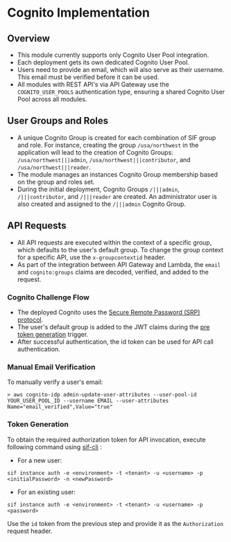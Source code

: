 # Cognito Implementation

## Overview

- This module currently supports only Cognito User Pool integration.
- Each deployment gets its own dedicated Cognito User Pool.
- Users need to provide an email, which will also serve as their username. This email must be verified before it can be used.
- All modules with REST API's via API Gateway use the `COGNITO_USER_POOLS` authentication type, ensuring a shared Cognito User Pool across all modules.

## User Groups and Roles

- A unique Cognito Group is created for each combination of SIF group and role. For instance, creating the group `/usa/northwest` in the application will lead to the creation of Cognito Groups: `/usa/northwest|||admin`, `/usa/northwest|||contributor`, and `/usa/northwest|||reader`.
- The module manages an instances Cognito Group membership based on the group and roles set.
- During the initial deployment, Cognito Groups `/|||admin`, `/|||contributor`, and `/|||reader` are created. An administrator user is also created and assigned to the `/|||admin` Cognito Group.

## API Requests

- All API requests are executed within the context of a specific group, which defaults to the user's default group. To change the group context for a specific API, use the `x-groupcontextid` header.
- As part of the integration between API Gateway and Lambda, the `email` and `cognito:groups` claims are decoded, verified, and added to the request.

### Cognito Challenge Flow

- The deployed Cognito uses the [Secure Remote Password (SRP) protocol](https://docs.aws.amazon.com/cognito/latest/developerguide/amazon-cognito-user-pools-authentication-flow.html#Built-in-authentication-flow-and-challenges).
- The user's default group is added to the JWT claims during the [pre token generation](https://docs.aws.amazon.com/cognito/latest/developerguide/user-pool-lambda-pre-token-generation.html) trigger.
- After successful authentication, the id token can be used for API call authentication.

### Manual Email Verification

To manually verify a user's email:

```shell
> aws cognito-idp admin-update-user-attributes --user-pool-id YOUR_USER_POOL_ID --username EMAIL --user-attributes Name="email_verified",Value="true"
```

### Token Generation

To obtain the required authorization token for API invocation, execute following command using [sif-cli](https://github.com/aws-solutions-library-samples/guidance-for-aws-sustainability-insights-framework-cli) :

- For a new user:

```shell
sif instance auth -e <environment> -t <tenant> -u <username> -p <initialPassword> -n <newPassword>
```

- For an existing user:

```shell
sif instance auth -e <environment> -t <tenant> -u <username> -p <password>
```

Use the `id` token from the previous step and provide it as the `Authorization` request header.
